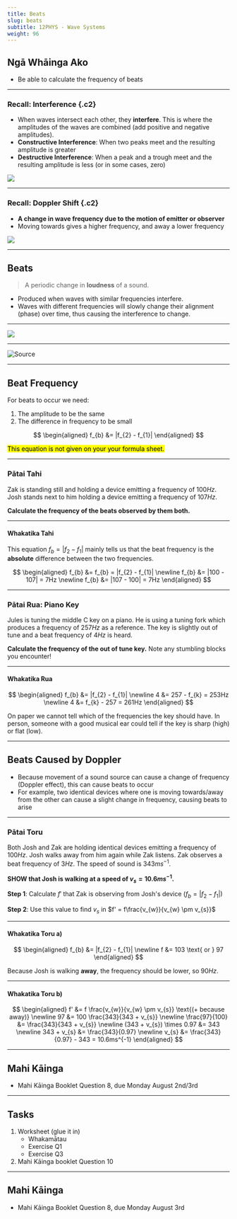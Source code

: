 ```yaml
---
title: Beats
slug: beats
subtitle: 12PHYS - Wave Systems
weight: 96
---
```


## Ngā Whāinga Ako

- Be able to calculate the frequency of beats

---

### Recall: Interference {.c2}

- When waves intersect each other, they __interfere__. This is where the amplitudes of the waves are combined (add positive and negative amplitudes).
- __Constructive Interference__: When two peaks meet and the resulting amplitude is greater
- __Destructive Interference__: When a peak and a trough meet and the resulting amplitude is less (or in some cases, zero)

![](../assets/interference.gif "")

---

### Recall: Doppler Shift {.c2}

- __A change in wave frequency due to the motion of emitter or observer__
- Moving towards gives a higher frequency, and away a lower frequency

![](../assets/doppler-effect.png)

---

## Beats

> A periodic change in __loudness__ of a sound.

- Produced when waves with similar frequencies interfere.
- Waves with different frequencies will slowly change their alignment (phase) over time, thus causing the interference to change.

---

![](../assets/beats.gif "")

---

![[Source](https://www.animations.physics.unsw.edu.au/jw/beats.htm)](https://www.animations.physics.unsw.edu.au/jw/images/beats_files/beats.gif)

---

## Beat Frequency

For beats to occur we need:

1. The amplitude to be the same
2. The difference in frequency to be small

$$
\begin{aligned}
    f_{b} &= |f_{2} - f_{1}|
\end{aligned}
$$

<mark>This equation is not given on your your formula sheet.</mark>

---

### Pātai Tahi

Zak is standing still and holding a device emitting a frequency of $100Hz$. Josh stands next to him holding a device emitting a frequency of $107Hz$.

__Calculate the frequency of the beats observed by them both.__

---

#### Whakatika Tahi

This equation $f_{b} = |f_{2} - f_{1}|$ mainly tells us that the beat frequency is the __absolute__ difference between the two frequencies.

$$
\begin{aligned}
    f_{b} &= f_{b} = |f_{2} - f_{1}| \newline
    f_{b} &= |100 - 107| = 7Hz \newline
    f_{b} &= |107 - 100| = 7Hz
\end{aligned}
$$

---

### Pātai Rua: Piano Key

Jules is tuning the middle C key on a piano. He is using a tuning fork which produces a frequency of $257Hz$ as a reference. The key is slightly out of tune and a beat frequency of $4Hz$ is heard.

__Calculate the frequency of the out of tune key.__ Note any stumbling blocks you encounter!

---

#### Whakatika Rua

$$
\begin{aligned}
    f_{b} &= |f_{2} - f_{1}| \newline
    4 &= 257 - f_{k} = 253Hz \newline
    4 &= f_{k} - 257 = 261Hz
\end{aligned}
$$

On paper we cannot tell which of the frequencies the key should have. In person, someone with a good musical ear could tell if the key is sharp (high) or flat (low).

---

## Beats Caused by Doppler

- Because movement of a sound source can cause a change of frequency (Doppler effect), this can cause beats to occur
- For example, two identical devices where one is moving towards/away from the other can cause a slight change in frequency, causing beats to arise

---

### Pātai Toru

Both Josh and Zak are holding identical devices emitting a frequency of $100Hz$. Josh walks away from him again while Zak listens. Zak observes a beat frequency of $3Hz$. The speed of sound is $343ms^{-1}$.

__SHOW that Josh is walking at a speed of $v_{s} = 10.6ms^{-1}$.__

__Step 1__: Calculate $f'$ that Zak is observing from Josh's device ($f_{b} = |f_{2} - f_{1}|$)

__Step 2__: Use this value to find $v_{s}$ in $f' = f\frac{v_{w}}{v_{w} \pm v_{s}}$

---

#### Whakatika Toru a)

$$
\begin{aligned}
    f_{b} &= |f_{2} - f_{1}| \newline
    f &= 103 \text{ or } 97
\end{aligned}
$$

Because Josh is walking __away__, the frequency should be lower, so $90Hz$.

---

#### Whakatika Toru b)

$$
\begin{aligned}
    f' &= f \frac{v_{w}}{v_{w} \pm v_{s}} \text{(+ because away)} \newline
    97 &= 100 \frac{343}{343 + v_{s}} \newline
    \frac{97}{100} &= \frac{343}{343 + v_{s}} \newline
    (343 + v_{s}) \times 0.97 &= 343 \newline
    343 + v_{s} &= \frac{343}{0.97} \newline
    v_{s} &= \frac{343}{0.97} - 343 = 10.6ms^{-1}
\end{aligned}
$$

---

## Mahi Kāinga

- Mahi Kāinga Booklet Question 8, due Monday August 2nd/3rd

---

## Tasks

1. Worksheet (glue it in)
    - Whakamātau
    - Exercise Q1
    - Exercise Q3
2. Mahi Kāinga booklet Question 10

---

## Mahi Kāinga

- Mahi Kāinga Booklet Question 8, due Monday August 3rd
